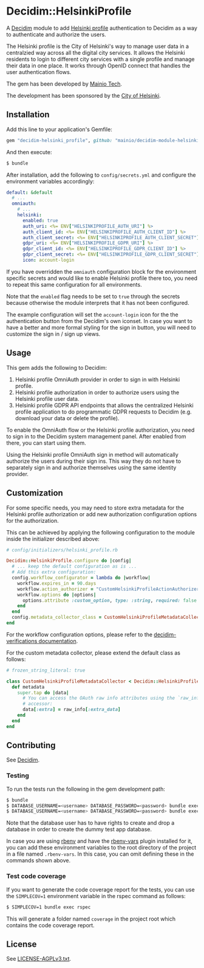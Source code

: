 # Decidim::HelsinkiProfile

A [Decidim](https://github.com/decidim/decidim) module to add
[Helsinki profile](https://github.com/City-of-Helsinki/open-city-profile)
authentication to Decidim as a way to authenticate and authorize the users.

The Helsinki profile is the City of Helsinki's way to manage user data in a
centralzied way across all the digital city services. It allows the Helsinki
residents to login to different city services with a single profile and manage
their data in one place. It works through OpenID connect that handles the user
authentication flows.

The gem has been developed by [Mainio Tech](https://www.mainiotech.fi/).

The development has been sponsored by the
[City of Helsinki](https://www.hel.fi/).

## Installation

Add this line to your application's Gemfile:

```ruby
gem "decidim-helsinki_profile", github: "mainio/decidim-module-helsinki_profile", branck: "main"
```

And then execute:

```bash
$ bundle
```

After installation, add the following to `config/secrets.yml` and configure the
environment variables accordingly:

```yml
default: &default
  # ...
  omniauth:
    # ...
    helsinki:
      enabled: true
      auth_uri: <%= ENV["HELSINKIPROFILE_AUTH_URI"] %>
      auth_client_id: <%= ENV["HELSINKIPROFILE_AUTH_CLIENT_ID"] %>
      auth_client_secret: <%= ENV["HELSINKIPROFILE_AUTH_CLIENT_SECRET"] %>
      gdpr_uri: <%= ENV["HELSINKIPROFILE_GDPR_URI"] %>
      gdpr_client_id: <%= ENV["HELSINKIPROFILE_GDPR_CLIENT_ID"] %>
      gdpr_client_secret: <%= ENV["HELSINKIPROFILE_GDPR_CLIENT_SECRET"] %>
      icon: account-login
```

If you have overridden the `omniauth` configuration block for the environment
specific secrets and would like to enable Helsinki profile there too, you need
to repeat this same configuration for all environments.

Note that the `enabled` flag needs to be set to `true` through the secrets
because otherwise the module interprets that it has not been configured.

The example configuration will set the `account-login` icon for the the
authentication button from the Decidim's own iconset. In case you want to have a
better and more formal styling for the sign in button, you will need to
customize the sign in / sign up views.

## Usage

This gem adds the following to Decidim:

1. Helsinki profile OmniAuth provider in order to sign in with Helsinki profile.
2. Helsinki profile authorization in order to authorize users using the
   Helsinki profile user data.
3. Helsinki profile GDPR API endpoints that allows the centralized Helsinki
   profile application to do programmatic GDPR requests to Decidim (e.g.
   download your data or delete the profile).

To enable the OmniAuth flow or the Helsinki profile authorization, you need to
sign in to the Decidim system management panel. After enabled from there, you
can start using them.

Using the Helsinki profile OmniAuth sign in method will automatically authorize
the users during their sign ins. This way they do not have to separately sign in
and authorize themselves using the same identity provider.

## Customization

For some specific needs, you may need to store extra metadata for the Helsinki
profile authorization or add new authorization configuration options for the
authorization.

This can be achieved by applying the following configuration to the module
inside the initializer described above:

```ruby
# config/initializers/helsinki_profile.rb

Decidim::HelsinkiProfile.configure do |config|
  # ... keep the default configuration as is ...
  # Add this extra configuration:
  config.workflow_configurator = lambda do |workflow|
    workflow.expires_in = 90.days
    workflow.action_authorizer = "CustomHelsinkiProfileActionAuthorizer"
    workflow.options do |options|
      options.attribute :custom_option, type: :string, required: false
    end
  end
  config.metadata_collector_class = CustomHelsinkiProfileMetadataCollector
end
```

For the workflow configuration options, please refer to the
[decidim-verifications documentation](https://github.com/decidim/decidim/tree/master/decidim-verifications).

For the custom metadata collector, please extend the default class as follows:

```ruby
# frozen_string_literal: true

class CustomHelsinkiProfileMetadataCollector < Decidim::HelsinkiProfile::Verification::MetadataCollector
  def metadata
    super.tap do |data|
      # You can access the OAuth raw info attributes using the `raw_info`
      # accessor:
      data[:extra] = raw_info[:extra_data]
    end
  end
end
```

## Contributing

See [Decidim](https://github.com/decidim/decidim).

### Testing

To run the tests run the following in the gem development path:

```bash
$ bundle
$ DATABASE_USERNAME=<username> DATABASE_PASSWORD=<password> bundle exec rake test_app
$ DATABASE_USERNAME=<username> DATABASE_PASSWORD=<password> bundle exec rspec
```

Note that the database user has to have rights to create and drop a database in
order to create the dummy test app database.

In case you are using [rbenv](https://github.com/rbenv/rbenv) and have the
[rbenv-vars](https://github.com/rbenv/rbenv-vars) plugin installed for it, you
can add these environment variables to the root directory of the project in a
file named `.rbenv-vars`. In this case, you can omit defining these in the
commands shown above.

### Test code coverage

If you want to generate the code coverage report for the tests, you can use
the `SIMPLECOV=1` environment variable in the rspec command as follows:

```bash
$ SIMPLECOV=1 bundle exec rspec
```

This will generate a folder named `coverage` in the project root which contains
the code coverage report.

## License

See [LICENSE-AGPLv3.txt](LICENSE-AGPLv3.txt).
